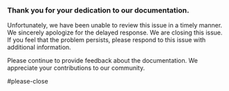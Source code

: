 ### Thank you for your dedication to our documentation.

Unfortunately, we have been unable to review this issue in a timely manner. We sincerely apologize
for the delayed response. We are closing this issue. If you feel that the problem persists, please
respond to this issue with additional information.

Please continue to provide feedback about the documentation. We appreciate your contributions to our
community.

#please-close